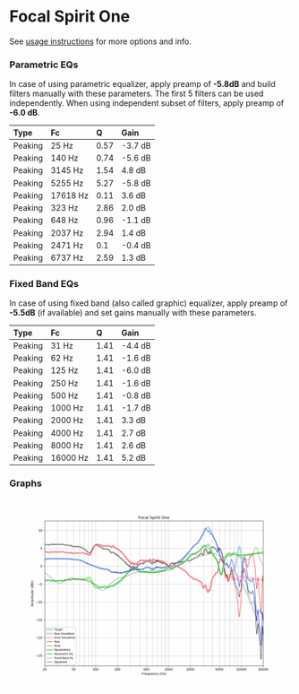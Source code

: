 # Focal Spirit One
See [usage instructions](https://github.com/jaakkopasanen/AutoEq#usage) for more options and info.

### Parametric EQs
In case of using parametric equalizer, apply preamp of **-5.8dB** and build filters manually
with these parameters. The first 5 filters can be used independently.
When using independent subset of filters, apply preamp of **-6.0 dB**.

| Type    | Fc       |    Q | Gain    |
|:--------|:---------|:-----|:--------|
| Peaking | 25 Hz    | 0.57 | -3.7 dB |
| Peaking | 140 Hz   | 0.74 | -5.6 dB |
| Peaking | 3145 Hz  | 1.54 | 4.8 dB  |
| Peaking | 5255 Hz  | 5.27 | -5.8 dB |
| Peaking | 17618 Hz | 0.11 | 3.6 dB  |
| Peaking | 323 Hz   | 2.86 | 2.0 dB  |
| Peaking | 648 Hz   | 0.96 | -1.1 dB |
| Peaking | 2037 Hz  | 2.94 | 1.4 dB  |
| Peaking | 2471 Hz  | 0.1  | -0.4 dB |
| Peaking | 6737 Hz  | 2.59 | 1.3 dB  |

### Fixed Band EQs
In case of using fixed band (also called graphic) equalizer, apply preamp of **-5.5dB**
(if available) and set gains manually with these parameters.

| Type    | Fc       |    Q | Gain    |
|:--------|:---------|:-----|:--------|
| Peaking | 31 Hz    | 1.41 | -4.4 dB |
| Peaking | 62 Hz    | 1.41 | -1.6 dB |
| Peaking | 125 Hz   | 1.41 | -6.0 dB |
| Peaking | 250 Hz   | 1.41 | -1.6 dB |
| Peaking | 500 Hz   | 1.41 | -0.8 dB |
| Peaking | 1000 Hz  | 1.41 | -1.7 dB |
| Peaking | 2000 Hz  | 1.41 | 3.3 dB  |
| Peaking | 4000 Hz  | 1.41 | 2.7 dB  |
| Peaking | 8000 Hz  | 1.41 | 2.6 dB  |
| Peaking | 16000 Hz | 1.41 | 5.2 dB  |

### Graphs
![](./Focal%20Spirit%20One.png)
